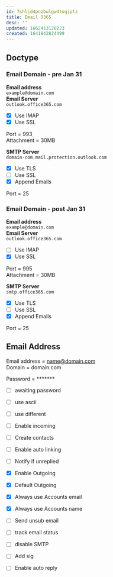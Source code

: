 ```yaml
---
id: 7shljd4pnzbwlgw4toqjptz
title: Email O365
desc: ''
updated: 1662413120223
created: 1641842824499
---
```

## Doctype
### Email Domain - pre Jan 31
**Email address**  
`example@domain.com`  
**Email Server**  
`outlook.office365.com`  
- [x] Use IMAP  
- [x] Use SSL  

Port = 993  
Attachment = 30MB  
  
**SMTP Server**  
`domain-com.mail.protection.outlook.com`
- [x] Use TLS  
- [ ] Use SSL  
- [x] Append Emails  

Port = 25  

### Email Domain - post Jan 31
**Email address**  
`example@domain.com`  
**Email Server**   
`outlook.office365.com`  
- [ ] Use IMAP  
- [x] Use SSL  

Port = 995  
Attachment = 30MB  
  
**SMTP Server**  
`smtp.office365.com`
- [x] Use TLS  
- [ ] Use SSL  
- [x] Append Emails  

Port = 25 

## Email Address
Email address = name@domain.com  
Domain = domain.com

Password = *******  
- [ ] awaiting password
- [ ] use ascii
- [ ] use different 

- [ ] Enable incoming

- [ ] Create contacts
- [ ] Enable auto linking
- [ ] Notify if unreplied

- [x] Enable Outgoing
- [x] Default Outgoing
- [x] Always use Accounts email
- [x] Always use Accounts name
- [ ] Send unsub email
- [ ] track email status

- [ ] disable SMTP
- [ ] Add sig
- [ ] Enable auto reply
